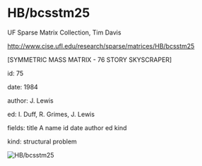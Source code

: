 # HB/bcsstm25

 UF Sparse Matrix Collection, Tim Davis

 http://www.cise.ufl.edu/research/sparse/matrices/HB/bcsstm25

 [SYMMETRIC MASS      MATRIX - 76 STORY SKYSCRAPER]

 id: 75

 date: 1984

 author: J. Lewis

 ed: I. Duff, R. Grimes, J. Lewis

 fields: title A name id date author ed kind

 kind: structural problem

![HB/bcsstm25](http://www2.research.att.com/~yifanhu/GALLERY/GRAPHS/GIF_SMALL/HB@bcsstm25.gif)